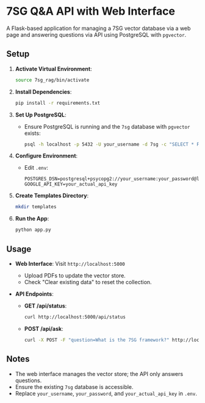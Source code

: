 # 7SG Q&A API with Web Interface

A Flask-based application for managing a 7SG vector database via a web page and answering questions via API using PostgreSQL with `pgvector`.

## Setup

1. **Activate Virtual Environment**:
   ```bash
   source 7sg_rag/bin/activate
   ```

2. **Install Dependencies**:
   ```bash
   pip install -r requirements.txt
   ```

3. **Set Up PostgreSQL**:
   - Ensure PostgreSQL is running and the `7sg` database with `pgvector` exists:
     ```bash
     psql -h localhost -p 5432 -U your_username -d 7sg -c "SELECT * FROM pg_extension WHERE extname = 'vector';"
     ```

4. **Configure Environment**:
   - Edit `.env`:
     ```
     POSTGRES_DSN=postgresql+psycopg2://your_username:your_password@localhost:5432/7sg
     GOOGLE_API_KEY=your_actual_api_key
     ```

5. **Create Templates Directory**:
   ```bash
   mkdir templates
   ```

6. **Run the App**:
   ```bash
   python app.py
   ```

## Usage

- **Web Interface**: Visit `http://localhost:5000`
  - Upload PDFs to update the vector store.
  - Check "Clear existing data" to reset the collection.

- **API Endpoints**:
  - **GET /api/status**:
    ```bash
    curl http://localhost:5000/api/status
    ```
  - **POST /api/ask**:
    ```bash
    curl -X POST -F "question=What is the 7SG framework?" http://localhost:5000/api/ask
    ```

## Notes

- The web interface manages the vector store; the API only answers questions.
- Ensure the existing `7sg` database is accessible.
- Replace `your_username`, `your_password`, and `your_actual_api_key` in `.env`.